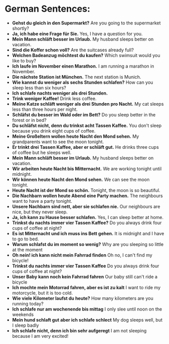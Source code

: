 # German Sentences:

- **Gehst du gleich in den Supermarkt?** Are you going to the supermarket shortly?
- **Ja, ich habe eine Frage für Sie.** Yes, I have a question for you.
- **Mein Mann schläft besser im Urlaub.** My husband sleeps better on vacation.
- **Sind die Koffer schon voll?** Are the suitcases already full?
- **Welchen Badeanzug möchtest du kaufen?** Which swimsuit would you like to buy?
- **Ich laufe im November einen Marathon.** I am running a marathon in November.
- **Die nächste Station ist München.** The next station is Munich.
- **Wie kannst du weniger als sechs Stunden schlafen?** How can you sleep less than six hours?
- **Ich schlafe nachts weniger als drei Stunden.**
- **Trink weniger Kaffee!** Drink less coffee.
- **Meine Katze schläft weniger als drei Stunden pro Nacht.** My cat sleeps less than three hours per night.
- **Schläfst du besser im Wald oder im Bett?** Do you sleep better in the forest or in bed?
- **Du schläfst nicht, denn du trinkst acht Tassen Kaffee.** You don't sleep because you drink eight cups of coffee.
- **Meine Großeltern wollen heute Nacht den Mond sehen.** My grandparents want to see the moon tonight.
- **Er trinkt drei Tassen Kaffee, aber er schläft gut.** He drinks three cups of coffee but he sleeps well.
- **Mein Mann schläft besser im Urlaub.** My husband sleeps better on vacation.
- **Wir arbeiten heute Nacht bis Mitternacht.** We are working tonight until midnight.
- **Wir können heute Nacht den Mond sehen.** We can see the moon tonight.
- **Heute Nacht ist der Mond so schön.** Tonight, the moon is so beautiful.
- **Die Nachbarn wollen heute Abend eine Party machen.** The neighbours want to have a party tonight.
- **Unsere Nachbarn sind nett, aber sie schlafen nie.** Our neighbours are nice, but they never sleep.
- **Ja, ich kann zu Hause besser schlafen.** Yes, I can sleep better at home.
- **Trinkst du nachts immer vier Tassen Kaffee?** Do you always drink four cups of coffee at night?
- **Es ist Mitternacht und ich muss ins Bett gehen.** It is midnight and I have to go to bed.
- **Warum schlafst du im moment so wenig?** Why are you sleeping so little at the moment
- **Oh nein! ich kann nicht mein Fahrrad finden** Oh no, I can't find my bicycle!
- **Trinkst du nachts immer vier Tassen Kaffee** Do you always drink four cups of coffee at night?
- **Unser Baby kann noch kein Fahrrad fahren** Our baby still can't ride a bicycle
- **Ich mochte mein Motorrad fahren, aber es ist zu kalt** I want to ride my motorcycle, but it is too cold.
- **Wie viele Kilometer laufst du heute?** How many kilometers are you running today?
- **Ich schlafe nur am wochenende bis mittag** I only slee until noon on the weekends
- **Mein hund schlaft gut aber ich schlafe schlect** My dog sleeps well, but I sleep badly
- **Ich schlafe nicht, denn ich bin sehr aufgeregt** I am not sleeping because I am very excited!
